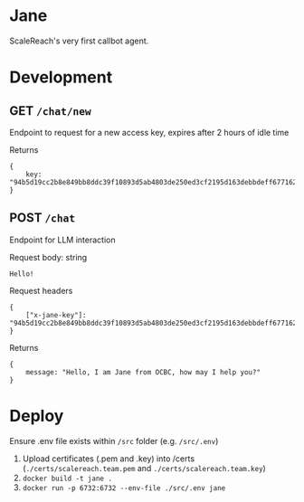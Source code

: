 # Jane
ScaleReach's very first callbot agent.

# Development
## GET `/chat/new`
Endpoint to request for a new access key, expires after 2 hours of idle time

Returns
```
{
	key: "94b5d19cc2b8e849bb8ddc39f10893d5ab4803de250ed3cf2195d163debbdeff677162f7dd4fe85b6111ab319a0984c5244067d672296329c1cb643a6c0e1d5d"
}
```

## POST `/chat`
Endpoint for LLM interaction

Request body: string
```
Hello!
```

Request headers
```
{
	["x-jane-key"]: "94b5d19cc2b8e849bb8ddc39f10893d5ab4803de250ed3cf2195d163debbdeff677162f7dd4fe85b6111ab319a0984c5244067d672296329c1cb643a6c0e1d5d"
}
```

Returns
```
{
	message: "Hello, I am Jane from OCBC, how may I help you?"
}
```

# Deploy
Ensure .env file exists within `/src` folder (e.g. `/src/.env`)

1. Upload certificates (.pem and .key) into /certs (`./certs/scalereach.team.pem` and `./certs/scalereach.team.key`)
2. `docker build -t jane .`
3. `docker run -p 6732:6732 --env-file ./src/.env jane`
